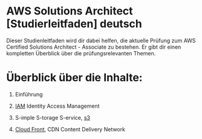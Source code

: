 # AWS Solutions Architect [Studierleitfaden] deutsch
Dieser Studienleitfaden wird dir dabei helfen, die aktuelle Prüfung zum AWS Certified Solutions Architect - Associate zu bestehen. Er gibt dir einen kompletten Überblick über die prüfungsrelevanten Themen.

# Überblick über die Inhalte:

1. Einführung

2. [IAM](docs/IAM.md)
   Identity Access Management

3. S-imple S-torage S-ervice, 
   [s3](docs/s3.md)

4. [Cloud Front](docs/CloudFront.md), CDN 
   Content Delivery Network
